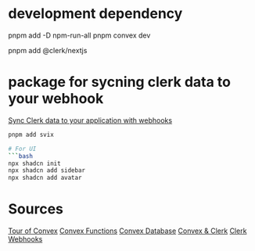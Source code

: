 # development dependency
pnpm add -D npm-run-all
pnpm convex dev

pnpm add @clerk/nextjs

# package for sycning clerk data to your webhook
[Sync Clerk data to your application with webhooks](https://clerk.com/docs/integrations/webhooks/sync-data#install-svix)
```bash
pnpm add svix

# For UI
```bash
npx shadcn init
npx shadcn add sidebar
npx shadcn add avatar
```

# Sources
[Tour of Convex](https://docs.convex.dev/get-started)
[Convex Functions](https://docs.convex.dev/functions)
[Convex Database](https://docs.convex.dev/database)
[Convex & Clerk](https://docs.convex.dev/auth/clerk)
[Clerk Webhooks](https://clerk.com/docs/integrations/webhooks/sync-data)
